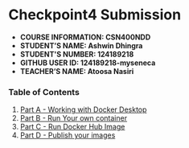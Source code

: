 # Checkpoint4 Submission

- **COURSE INFORMATION: CSN400NDD**
- **STUDENT’S NAME: Ashwin Dhingra**
- **STUDENT'S NUMBER: 124189218**
- **GITHUB USER ID: 124189218-myseneca**
- **TEACHER’S NAME: Atoosa Nasiri**

### Table of Contents
1. [Part A - Working with Docker Desktop](#Part-A--Working-with-Docker-Desktop)
2. [Part B - Run Your own container](#Part-B--Run-Your-own-container)
3. [Part C - Run Docker Hub Image](#Part-C--Run-Docker-Hub-Image)
4. [Part D - Publish your images](#Part-D--Publish-your-images)